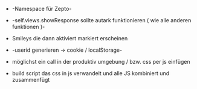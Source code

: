 * -Namespace für Zepto-
* -self.views.showResponse sollte autark funktionieren ( wie alle anderen funktionen )-
* Smileys die dann aktiviert markiert erscheinen
* -userid generieren -> cookie / localStorage-

* möglichst ein call in der produktiv umgebung / bzw. css per js einfügen
* build script das css in js verwandelt und alle JS kombiniert und zusammenfügt

